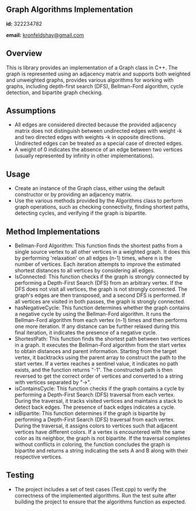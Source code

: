 ## Graph Algorithms Implementation

**id:** 322234782

**email:** kronfeldshay@gmail.com

## Overview
This is library provides an implementation of a Graph class in C++. The graph is represented using an adjacency matrix and supports both weighted and unweighted graphs, provides various algorithms for working with graphs, including depth-first search (DFS), Bellman-Ford algorithm, cycle detection, and bipartite graph checking.

## Assumptions
- All edges are considered directed because the provided adjacency matrix does not distinguish between undirected edges with weight -k and two directed edges with weights -k in opposite directions. Undirected edges can be treated as a special case of directed edges.
- A weight of 0 indicates the absence of an edge between two vertices (usually represented by infinity in other implementations).

## Usage
- Create an instance of the Graph class, either using the default constructor or by providing an adjacency matrix.
- Use the various methods provided by the Algorithms class to perform graph operations, such as checking connectivity, finding shortest paths, detecting cycles, and verifying if the graph is bipartite.

## Method Implementations
 
- Bellman-Ford Algorithm: This function finds the shortest paths from a single source vertex to all other vertices in a weighted graph. It does this by performing 'relaxation' on all edges (n-1) times, where n is the number of vertices. Each iteration attempts to improve the estimated shortest distances to all vertices by considering all edges.
- IsConnected: This function checks if the graph is strongly connected by performing a Depth-First Search (DFS) from an arbitrary vertex. If the DFS does not visit all vertices, the graph is not strongly connected. The graph's edges are then transposed, and a second DFS is performed. If all vertices are visited in both passes, the graph is strongly connected.
- hasNegativeCycle: This function determines whether the graph contains a negative cycle by using the Bellman-Ford algorithm. It runs the Bellman-Ford algorithm from each vertex (n-1) times and then performs one more iteration. If any distance can be further relaxed during this final iteration, it indicates the presence of a negative cycle.
- ShortestPath: This function finds the shortest path between two vertices in a graph. It executes the Bellman-Ford algorithm from the start vertex to obtain distances and parent information. Starting from the target vertex, it backtracks using the parent array to construct the path to the start vertex. If a vertex reaches a sentinel value, it indicates no path exists, and the function returns "-1". The constructed path is then reversed to get the correct order of vertices and converted to a string with vertices separated by "->".
- isContainsCycle: This function checks if the graph contains a cycle by performing a Depth-First Search (DFS) traversal from each vertex. During the traversal, it tracks visited vertices and maintains a stack to detect back edges. The presence of back edges indicates a cycle.
 - isBipartite: This function determines if the graph is bipartite by performing a Depth-First Search (DFS) traversal from each vertex. During the traversal, it assigns colors to vertices such that adjacent vertices have different colors. If a vertex is encountered with the same color as its neighbor, the graph is not bipartite. If the traversal completes without conflicts in coloring, the function concludes the graph is bipartite and returns a string indicating the sets A and B along with their respective vertices.
     

## Testing
- The project includes a set of test cases (Test.cpp) to verify the correctness of the implemented algorithms. Run the test suite after building the project to ensure that the algorithms function as expected.

